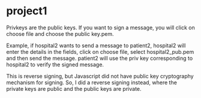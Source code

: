 # project1

Privkeys are the public keys.
If you want to sign a message, you will click on choose file and choose the public key.pem.

Example, if hospital2 wants to send a message to patient2, 
hospital2 will enter the details in the fields, click on choose file, select hospital2_pub.pem and then send the message. patient2 will use the priv key corresponding to hospital2 to verify the signed message. 

This is reverse signing, but Javascript did not have public key cryptography mechanism for signing. So, I did a reverse signing instead, where the private keys are public and the public keys are private. 

